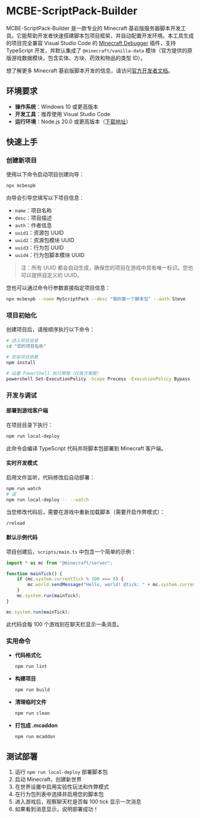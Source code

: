# MCBE-ScriptPack-Builder

MCBE-ScriptPack-Builder 是一款专业的 Minecraft 基岩版服务器脚本开发工具。它能帮助开发者快速搭建脚本包项目框架，并自动配置开发环境。本工具生成的项目完全兼容 Visual Studio Code 的 [Minecraft Debugger](https://marketplace.visualstudio.com/items?itemName=mojang-studios.minecraft-debugger) 插件，支持 TypeScript 开发，并默认集成了 `@minecraft/vanilla-data` 模块（官方提供的原版游戏数据模块，包含实体、方块、药效和物品的类型 ID）。

想了解更多 Minecraft 基岩版脚本开发的信息，请访问[官方开发者文档](https://learn.microsoft.com/en-us/minecraft/creator/documents/scriptinggettingstarted?view=minecraft-bedrock-stable)。

## 环境要求

- **操作系统**：Windows 10 或更高版本
- **开发工具**：推荐使用 Visual Studio Code
- **运行环境**：Node.js 20.0 或更高版本（[下载地址](https://nodejs.org/)）

## 快速上手

### 创建新项目

使用以下命令启动项目创建向导：

```sh
npx mcbespb
```

向导会引导您填写以下项目信息：
- `name`：项目名称
- `desc`：项目描述
- `auth`：作者信息
- `uuid1`：资源包 UUID
- `uuid2`：资源包模块 UUID
- `uuid3`：行为包 UUID
- `uuid4`：行为包脚本模块 UUID

> 注：所有 UUID 都会自动生成，确保您的项目在游戏中具有唯一标识。您也可以提供自定义的 UUID。

您也可以通过命令行参数直接指定项目信息：
```sh
npx mcbespb --name MyScriptPack --desc "我的第一个脚本包" --auth Steve
```

### 项目初始化

创建项目后，请按顺序执行以下命令：

```sh
# 进入项目目录
cd "您的项目名称"

# 安装项目依赖
npm install

# 设置 PowerShell 执行策略（仅首次需要）
powershell Set-ExecutionPolicy -Scope Process -ExecutionPolicy Bypass
```

### 开发与调试

#### 部署到游戏客户端

在项目目录下执行：
```sh
npm run local-deploy
```

此命令会编译 TypeScript 代码并将脚本包部署到 Minecraft 客户端。

#### 实时开发模式

启用文件监听，代码修改后自动部署：
```sh
npm run watch
# 或
npm run local-deploy -- --watch
```

当您修改代码后，需要在游戏中重新加载脚本（需要开启作弊模式）：
```sh
/reload
```

#### 默认示例代码

项目创建后，`scripts/main.ts` 中包含一个简单的示例：
```ts
import * as mc from "@minecraft/server";

function mainTick() {
    if (mc.system.currentTick % 100 === 0) {
        mc.world.sendMessage("Hello, world! @tick: " + mc.system.currentTick);
    }
    mc.system.run(mainTick);
}

mc.system.run(mainTick);
```

此代码会每 100 个游戏刻在聊天栏显示一条消息。

### 实用命令

- **代码格式化**
  ```sh
  npm run lint
  ```

- **构建项目**
  ```sh
  npm run build
  ```

- **清理临时文件**
  ```sh
  npm run clean
  ```

- **打包成 .mcaddon**
  ```sh
  npm run mcaddon
  ```

## 测试部署

1. 运行 `npm run local-deploy` 部署脚本包
2. 启动 Minecraft，创建新世界
3. 在世界设置中启用实验性玩法和作弊模式
4. 在行为包列表中选择并启用您的脚本包
5. 进入游戏后，观察聊天栏是否每 100 tick 显示一次消息
6. 如果看到消息显示，说明部署成功！
